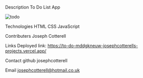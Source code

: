 Description
To Do List App

![todo](https://github.com/josephcotterell/To-Do-App/assets/117044684/1caffe84-dad4-4694-9f52-42d809b4dbb0)

Technologies
HTML
CSS
JavaScript

Contributers
Joseph Cotterell

Links
Deployed link: https://to-do-mddgkneuw-josephcotterells-projects.vercel.app/

Contact
github josephcotterell

Email josephcotterell@hotmail.co.uk
